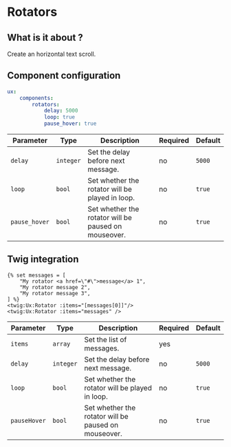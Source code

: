 # Rotators

## What is it about ?

Create an horizontal text scroll.

<!-- {"file": "00-default.html", "language": "twig"} -->


## Component configuration

```yaml
ux:
    components:
        rotators:
            delay: 5000
            loop: true
            pause_hover: true
```

| Parameter | Type | Description | Required | Default |
|-|-|-|-|-|
| `delay` | `integer` | Set the delay before next message. | no | `5000` |
| `loop` | `bool` | Set whether the rotator will be played in loop. | no | `true` |
| `pause_hover` | `bool` | Set whether the rotator will be paused on mouseover. | no | `true` |

## Twig integration

```twig
{% set messages = [
    "My rotator <a href=\"#\">message</a> 1",
    "My rotator message 2",
    "My rotator message 3",
] %}
<twig:Ux:Rotator :items="[messages[0]]"/>
<twig:Ux:Rotator :items="messages" />
```

| Parameter | Type | Description | Required | Default |
|-|-|-|-|-|
| `items` | `array` | Set the list of messages. | yes |  |
| `delay` | `integer` | Set the delay before next message. | no | `5000` |
| `loop` | `bool` | Set whether the rotator will be played in loop. | no | `true` |
| `pauseHover` | `bool` | Set whether the rotator will be paused on mouseover. | no | `true` |